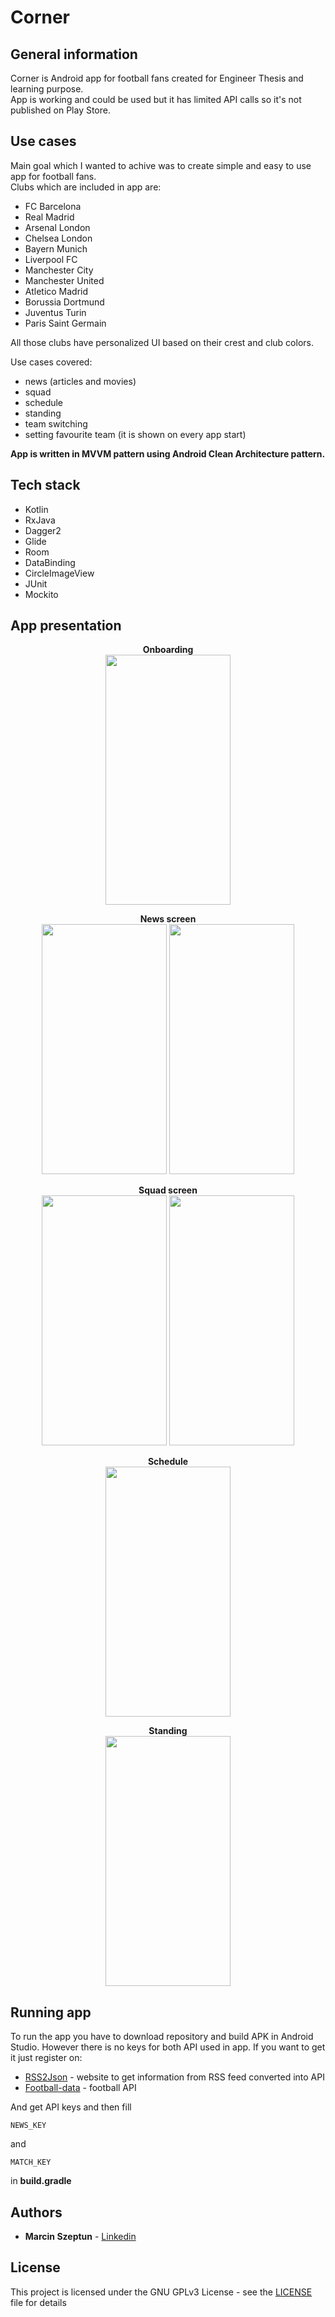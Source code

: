 # Corner

## General information
Corner is Android app for football fans created for Engineer Thesis and learning purpose.<br/>
App is working and could be used but it has limited API calls so it's not published on Play Store.

## Use cases

Main goal which I wanted to achive was to create simple and easy to use app for football fans.<br/>
Clubs which are included in app are:
* FC Barcelona
* Real Madrid
* Arsenal London
* Chelsea London
* Bayern Munich
* Liverpool FC
* Manchester City
* Manchester United
* Atletico Madrid
* Borussia Dortmund
* Juventus Turin
* Paris Saint Germain

All those clubs have personalized UI based on their crest and club colors.

Use cases covered:
* news (articles and movies)
* squad
* schedule
* standing
* team switching
* setting favourite team (it is shown on every app start)

**App is written in MVVM pattern using Android Clean Architecture pattern.**

## Tech stack

* Kotlin
* RxJava
* Dagger2
* Glide
* Room
* DataBinding
* CircleImageView
* JUnit
* Mockito

## App presentation

<p align="center">
  <b>Onboarding</b><br/>
<img src="https://user-images.githubusercontent.com/26793954/52140817-1866a800-2654-11e9-9bf6-e8d08372a045.jpg" width="200" height="400"><br/>
</p>
<p align="center">
  <b>News screen</b><br/>
<img src="https://user-images.githubusercontent.com/26793954/52140797-084ec880-2654-11e9-8cf1-61ab976e294b.jpg" width="200" height="400">
<img src="https://user-images.githubusercontent.com/26793954/52140836-26b4c400-2654-11e9-80ad-7122331a2f82.jpg" width="200" height="400">
 </p>
 <p align="center">
  <b>Squad screen</b><br/>
<img src="https://user-images.githubusercontent.com/26793954/52141208-41d40380-2655-11e9-8221-0b6e309b2892.jpg" width="200" height="400">
<img src="https://user-images.githubusercontent.com/26793954/52141225-50221f80-2655-11e9-9401-e663bf3e59cd.jpg" width="200" height="400">
 </p>
 <p align="center">
  <b>Schedule</b><br/>
<img src="https://user-images.githubusercontent.com/26793954/52141566-6bd9f580-2656-11e9-8fa7-38ebe7be2c2f.jpg" width="200" height="400"><br/>
</p>
<p align="center">
  <b>Standing</b><br/>
<img src="https://user-images.githubusercontent.com/26793954/52141579-772d2100-2656-11e9-9b2f-b4bc23571bf0.jpg" width="200" height="400"><br/>
</p>

## Running app

To run the app you have to download repository and build APK in Android Studio. However there is no keys for both API used in app.
If you want to get it just register on:
* [RSS2Json](https://rss2json.com/) - website to get information from RSS feed converted into API
* [Football-data](http://api.football-data.org/) - football API

And get API keys and then fill 
```
NEWS_KEY
```
and
```
MATCH_KEY
```
in **build.gradle**

## Authors

* **Marcin Szeptun** - [Linkedin](https://www.linkedin.com/in/marcin-szeptun-b3527212a/)

## License

This project is licensed under the GNU GPLv3 License - see the [LICENSE](LICENSE) file for details
